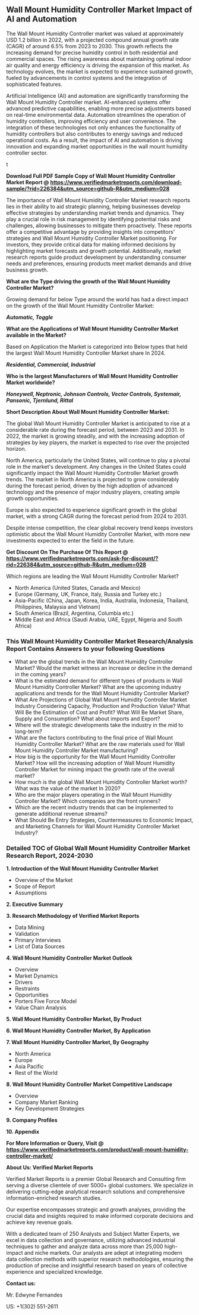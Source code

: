<h2>Wall Mount Humidity Controller Market Impact of AI and Automation</h2><p>The Wall Mount Humidity Controller market was valued at approximately USD 1.2 billion in 2022, with a projected compound annual growth rate (CAGR) of around 6.5% from 2023 to 2030. This growth reflects the increasing demand for precise humidity control in both residential and commercial spaces. The rising awareness about maintaining optimal indoor air quality and energy efficiency is driving the expansion of this market. As technology evolves, the market is expected to experience sustained growth, fueled by advancements in control systems and the integration of sophisticated features.</p><p>Artificial Intelligence (AI) and automation are significantly transforming the Wall Mount Humidity Controller market. AI-enhanced systems offer advanced predictive capabilities, enabling more precise adjustments based on real-time environmental data. Automation streamlines the operation of humidity controllers, improving efficiency and user convenience. The integration of these technologies not only enhances the functionality of humidity controllers but also contributes to energy savings and reduced operational costs. As a result, the impact of AI and automation is driving innovation and expanding market opportunities in the wall mount humidity controller sector.</p>t</p><p id="" class=""><strong>Download Full PDF Sample Copy of Wall Mount Humidity Controller Market Report @ <a href="https://www.verifiedmarketreports.com/download-sample/?rid=226384&utm_source=github-R&utm_medium=028" target="_blank">https://www.verifiedmarketreports.com/download-sample/?rid=226384&utm_source=github-R&utm_medium=028</a></strong></p><p>The importance of&nbsp;Wall Mount Humidity Controller Market research reports lies in their ability to aid strategic planning, helping businesses develop effective strategies by understanding market trends and dynamics. They play a crucial role in risk management by identifying potential risks and challenges, allowing businesses to mitigate them proactively. These reports offer a competitive advantage by providing insights into competitors' strategies and Wall Mount Humidity Controller Market positioning. For investors, they provide critical data for making informed decisions by highlighting market forecasts and growth potential. Additionally, market research reports guide product development by understanding consumer needs and preferences, ensuring products meet market demands and drive business growth.</p><p><strong>What are the&nbsp;Type driving the growth of the Wall Mount Humidity Controller Market?</strong></p><p id="" class="">Growing demand for below Type around the world has had a direct impact on the growth of the Wall Mount Humidity Controller Market:</p><em><strong>Automatic, Toggle</strong></em></p><strong>What are the&nbsp;Applications&nbsp;of Wall Mount Humidity Controller Market available in the Market?</strong></p><p id="" class="">Based on Application the Market is categorized into Below types that held the largest Wall Mount Humidity Controller Market share In 2024.</p><em><strong>Residential, Commercial, Industrial</strong></em></p><strong>Who is the largest Manufacturers of Wall Mount Humidity Controller Market worldwide?</strong></p><p><em><strong>Honeywell, Neptronic, Johnson Controls, Vector Controls, Systemair, Pansonic, Tjernlund, Rittal</strong></em></p><p id="" class=""><strong>Short Description About Wall Mount Humidity Controller Market:</strong></p><p>The global Wall Mount Humidity Controller Market is anticipated to rise at a considerable rate during the forecast period, between 2023 and 2031. In 2022, the market is growing steadily, and with the increasing adoption of strategies by key players, the market is expected to rise over the projected horizon.</p><p>North America, particularly the United States, will continue to play a pivotal role in the market's development. Any changes in the United States could significantly impact the Wall Mount Humidity Controller Market growth trends. The market in North America is projected to grow considerably during the forecast period, driven by the high adoption of advanced technology and the presence of major industry players, creating ample growth opportunities.</p><p>Europe is also expected to experience significant growth in the global market, with a strong CAGR during the forecast period from 2024 to 2031.</p><p>Despite intense competition, the clear global recovery trend keeps investors optimistic about the Wall Mount Humidity Controller Market, with more new investments expected to enter the field in the future.</p><p id="" class=""><strong>Get Discount On The Purchase Of This Report @ <a href="https://www.verifiedmarketreports.com/ask-for-discount/?rid=226384&utm_source=github-R&utm_medium=028" target="_blank">https://www.verifiedmarketreports.com/ask-for-discount/?rid=226384&utm_source=github-R&utm_medium=028</a></strong></p>Which regions are leading the Wall Mount Humidity Controller Market?</p><ul><li>North America (United States, Canada and Mexico)</li><li>Europe (Germany, UK, France, Italy, Russia and Turkey etc.)</li><li>Asia-Pacific (China, Japan, Korea, India, Australia, Indonesia, Thailand, Philippines, Malaysia and Vietnam)</li><li>South America (Brazil, Argentina, Columbia etc.)</li><li>Middle East and Africa (Saudi Arabia, UAE, Egypt, Nigeria and South Africa)</li></ul><h3 id="" class="">This Wall Mount Humidity Controller Market Research/Analysis Report Contains Answers to your following Questions</h3><ul><li>What are the global trends in the Wall Mount Humidity Controller Market? Would the market witness an increase or decline in the demand in the coming years?</li><li>What is the estimated demand for different types of products in Wall Mount Humidity Controller Market? What are the upcoming industry applications and trends for the Wall Mount Humidity Controller Market?</li><li>What Are Projections of Global Wall Mount Humidity Controller Market Industry Considering Capacity, Production and Production Value? What Will Be the Estimation of Cost and Profit? What Will Be Market Share, Supply and Consumption? What about imports and Export?</li><li>Where will the strategic developments take the industry in the mid to long-term?</li><li>What are the factors contributing to the final price of Wall Mount Humidity Controller Market? What are the raw materials used for Wall Mount Humidity Controller Market manufacturing?</li><li>How big is the opportunity for the Wall Mount Humidity Controller Market? How will the increasing adoption of Wall Mount Humidity Controller Market for mining impact the growth rate of the overall market?</li><li>How much is the global Wall Mount Humidity Controller Market worth? What was the value of the market In 2020?</li><li>Who are the major players operating in the Wall Mount Humidity Controller Market? Which companies are the front runners?</li><li>Which are the recent industry trends that can be implemented to generate additional revenue streams?</li><li>What Should Be Entry Strategies, Countermeasures to Economic Impact, and Marketing Channels for Wall Mount Humidity Controller Market Industry?</li></ul><h3 id="" class="">Detailed TOC of Global Wall Mount Humidity Controller Market Research Report, 2024-2030</h3><p id="" class=""><strong>1. Introduction of the Wall Mount Humidity Controller Market</strong></p><ul><li>Overview of the Market</li><li>Scope of Report</li><li>Assumptions</li></ul><p id="" class=""><strong>2. Executive Summary</strong></p><p id="" class=""><strong>3. Research Methodology of Verified Market Reports</strong></p><ul><li>Data Mining</li><li>Validation</li><li>Primary Interviews</li><li>List of Data Sources</li></ul><p id="" class=""><strong>4. Wall Mount Humidity Controller Market Outlook</strong></p><ul><li>Overview</li><li>Market Dynamics</li><li>Drivers</li><li>Restraints</li><li>Opportunities</li><li>Porters Five Force Model</li><li>Value Chain Analysis</li></ul><p id="" class=""><strong>5. Wall Mount Humidity Controller Market, By Product</strong></p><p id="" class=""><strong>6. Wall Mount Humidity Controller Market, By Application</strong></p><p id="" class=""><strong>7. Wall Mount Humidity Controller Market, By Geography</strong></p><ul><li>North America</li><li>Europe</li><li>Asia Pacific</li><li>Rest of the World</li></ul><p id="" class=""><strong>8. Wall Mount Humidity Controller Market Competitive Landscape</strong></p><ul><li>Overview</li><li>Company Market Ranking</li><li>Key Development Strategies</li></ul><p id="" class=""><strong>9. Company Profiles</strong></p><p id="" class=""><strong>10. Appendix</strong></p><p id="" class=""><strong>For More Information or Query, Visit @ <a href="https://www.verifiedmarketreports.com/product/wall-mount-humidity-controller-market/" target="_blank">https://www.verifiedmarketreports.com/product/wall-mount-humidity-controller-market/</a></strong></p><p id="" class=""><strong>About Us: Verified Market Reports</strong></p><p id="" class="">Verified Market Reports is a premier Global Research and Consulting firm serving a diverse clientele of over 5000+ global customers. We specialize in delivering cutting-edge analytical research solutions and comprehensive information-enriched research studies.</p><p id="" class="">Our expertise encompasses strategic and growth analyses, providing the crucial data and insights required to make informed corporate decisions and achieve key revenue goals.</p><p id="" class="">With a dedicated team of 250 Analysts and Subject Matter Experts, we excel in data collection and governance, utilizing advanced industrial techniques to gather and analyze data across more than 25,000 high-impact and niche markets. Our analysts are adept at integrating modern data collection methods with superior research methodologies, ensuring the production of precise and insightful research based on years of collective experience and specialized knowledge.</p><p id="" class=""><strong>Contact us:</strong></p><p id="" class="">Mr. Edwyne Fernandes</p><p id="" class="">US: +1(302) 551-2611</p>